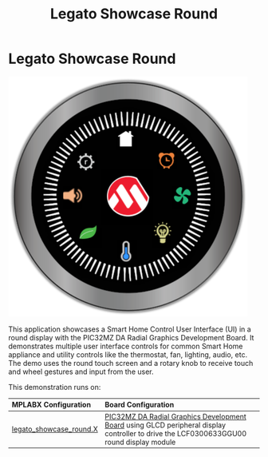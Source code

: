 ﻿---
parent: Example Applications
title: Legato Showcase Round
nav_order: 2
---

# Legato Showcase Round

![](./../../docs/html/legato_showcase_round.png)

This application showcases a Smart Home Control User Interface (UI) in a round display with the PIC32MZ DA Radial Graphics Development Board. It demonstrates multiple user interface controls for common Smart Home appliance and utility controls like the thermostat, fan, lighting, audio, etc. The demo uses the round touch screen and a rotary knob to receive touch and wheel gestures and input from the user.

This demonstration runs on:

|MPLABX Configuration|Board Configuration|
|:-------------------|:------------------|
|[legato\_showcase\_round.X](./firmware/legato_showcase_round.X/readme.md)| [PIC32MZ DA Radial Graphics Development Board](https://www.microchip.com/radial) using GLCD peripheral display controller to drive the LCF0300633GGU00 round display module|


 
